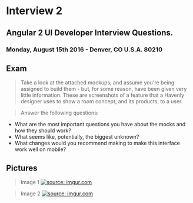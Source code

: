 # Interview 2

## Angular 2 UI Developer Interview Questions.

### Monday, August 15th 2016 - Denver, CO U.S.A. 80210

## Exam

> Take a look at the attached mockups, and assume you're being assigned to build them - but, for some reason, have been given very little information. These are screenshots of a feature that a Havenly designer uses to show a room concept, and its products, to a user.

> Answer the following questions:

* What are the most important questions you have about the mocks and how they should work?
* What seems like, potentially, the biggest unknown?
* What changes would you recommend making to make this interface work well on mobile?

## Pictures

> Image 1
<a href="http://imgur.com/9jmXIEm"><img src="http://i.imgur.com/9jmXIEm.jpg" title="source: imgur.com" /></a>

> Image 2
<a href="http://imgur.com/gZOUuEQ"><img src="http://i.imgur.com/gZOUuEQ.jpg" title="source: imgur.com" /></a>



